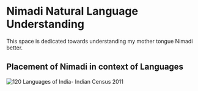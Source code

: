 # Nimadi Natural Language Understanding
This space is dedicated towards understanding my mother tongue Nimadi better.

## Placement of Nimadi in context of Languages

![120 Languages of India- Indian Census 2011](https://pbs.twimg.com/media/FMHyjlqaAAACVdj.jpg)

